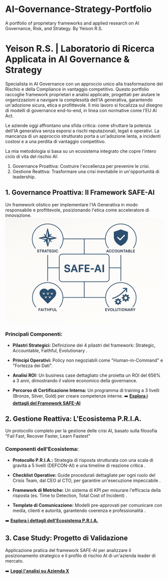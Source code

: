 # AI-Governance-Strategy-Portfolio
A portfolio of proprietary frameworks and applied research on AI Governance, Risk, and Strategy. By Yeison R.S.
# Yeison R.S. | Laboratorio di Ricerca Applicata in AI Governance & Strategy
Specialista in AI Governance con un approccio unico alla trasformazione del Rischio e della Compliance in vantaggio competitivo. Questo portfolio raccoglie framework proprietari e analisi applicate, progettati per aiutare le organizzazioni a navigare la complessità dell'IA generativa, garantendo un'adozione sicura, etica e profittevole. Il mio lavoro si focalizza sul disegno di modelli di governance end-to-end, in linea con normative come l'EU AI Act.

Le aziende oggi affrontano una sfida critica: come sfruttare la potenza dell'IA generativa senza esporsi a rischi reputazionali, legali e operativi. La mancanza di un approccio strutturato porta a un'adozione lenta, a incidenti costosi e a una perdita di vantaggio competitivo.

La mia metodologia si basa su un ecosistema integrato che copre l'intero ciclo di vita del rischio AI:
1. Governance Proattiva: Costruire l'eccellenza per prevenire le crisi.
2. Gestione Reattiva: Trasformare una crisi inevitabile in un'opportunità di leadership.

## 1. Governance Proattiva: Il Framework SAFE-AI
Un framework olistico per implementare l'IA Generativa in modo responsabile e profittevole, posizionando l'etica come acceleratore di innovazione.
![Diagramma SAFE-AI](./SAFE-AI_Framework/SAFE-AI_Diagram.png)

### Principali Componenti:

- **Pilastri Strategici:** Definizione dei 4 pilastri del framework: Strategic, Accountable, Faithful, Evolutionary .

- **Principi Operativi:** Policy non negoziabili come "Human-in-Command" e "Fortezza dei Dati".

- **Analisi ROI:** Un business case dettagliato che proietta un ROI del 656% a 3 anni, dimostrando il valore economico della governance.

- **Percorso di Certificazione Interna:** Un programma di training a 3 livelli (Bronze, Silver, Gold) per creare competenze interne.
➡️ **[Esplora i dettagli del Framework SAFE-AI](./SAFE-AI_Framework/README.md)**


## 2. Gestione Reattiva: L'Ecosistema P.R.I.A.
Un protocollo completo per la gestione delle crisi AI, basato sulla filosofia "Fail Fast, Recover Faster, Learn Fastest"

### Componenti dell'Ecosistema:

- **Protocollo P.R.I.A.:** Strategia di risposta strutturata con una scala di gravità a 5 livelli (DEFCON-AI) e una timeline di reazione critica .

- **Checklist Operative:** Guide procedurali dettagliate per ogni ruolo del Crisis Team, dal CEO al CTO, per garantire un'esecuzione impeccabile .

- **Framework di Metriche:** Un sistema di KPI per misurare l'efficacia della risposta (es. Time to Detection, Total Cost of Incident) .

- **Template di Comunicazione:** Modelli pre-approvati per comunicare con media, clienti e autorità, garantendo coerenza e professionalità .

➡️ **[Esplora i dettagli dell'Ecosistema P.R.I.A.](./PRIA_Incident_Response_Ecosystem/README.md)**


## 3. Case Study: Progetto di Validazione

Applicazione pratica del framework SAFE-AI per analizzare il posizionamento strategico e il profilo di rischio AI di un'azienda leader di mercato.

➡️ **[Leggi l'analisi su Azienda X](./Case-Studies_Applicati/Analisi_SAFE-AI_su_Azienda_FERRARI/README.md)**
